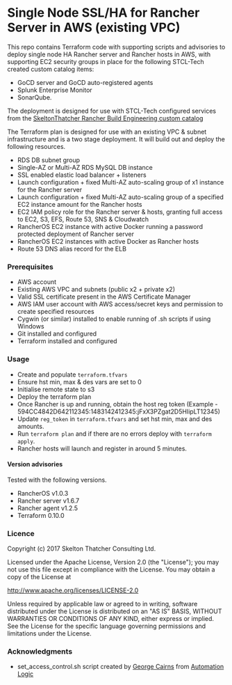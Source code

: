 # Single Node SSL/HA for Rancher Server in AWS (existing VPC)

This repo contains Terraform code with supporting scripts and advisories to deploy single node HA Rancher server and Rancher hosts in AWS, with supporting EC2 security groups in place for the following STCL-Tech created custom catalog items:

* GoCD server and GoCD auto-registered agents
* Splunk Enterprise Monitor
* SonarQube.

The deployment is designed for use with STCL-Tech configured services from the [SkeltonThatcher Rancher Build Engineering custom catalog ](https://github.com/SkeltonThatcher/rancher-buildeng-catalog)

The Terraform plan is designed for use with an existing VPC & subnet infrastructure and is a two stage deployment. It will build out and deploy the following resources.

* RDS DB subnet group
* Single-AZ or Multi-AZ RDS MySQL DB instance
* SSL enabled elastic load balancer + listeners
* Launch configuration + fixed Multi-AZ auto-scaling group of x1 instance for the Rancher server
* Launch configuration + fixed Multi-AZ auto-scaling group of a specified EC2 instance amount for the Rancher hosts
* EC2 IAM policy role for the Rancher server & hosts, granting full access to EC2, S3, EFS, Route 53, SNS & Cloudwatch
* RancherOS EC2 instance with active Docker running a password protected deployment of Rancher server
* RancherOS EC2 instances with active Docker as Rancher hosts
* Route 53 DNS alias record for the ELB

### Prerequisites

* AWS account
* Existing AWS VPC and subnets (public x2 + private x2)
* Valid SSL certificate present in the AWS Certificate Manager
* AWS IAM user account with AWS access/secret keys and permission to create specified resources
* Cygwin (or similar) installed to enable running of .sh scripts if using Windows
* Git installed and configured
* Terraform installed and configured

### Usage

* Create and populate `terraform.tfvars`
* Ensure hst min, max & des vars are set to 0
* Initialise remote state to s3
* Deploy the terraform plan
* Once Rancher is up and running, obtain the host reg token (Example -  594CC4842D642112345:1483142412345:jFxX3PZgat2D5HIipLT12345)
* Update `reg_token` in `terraform.tfvars` and set hst min, max and des amounts.
* Run `terraform plan` and if there are no errors deploy with `terraform apply`.
* Rancher hosts will launch and register in around 5 minutes.

#### Version advisories
Tested with the following versions.

* RancherOS v1.0.3
* Rancher server v1.6.7
* Rancher agent v1.2.5
* Terraform 0.10.0

### Licence

Copyright (c) 2017 Skelton Thatcher Consulting Ltd.

Licensed under the Apache License, Version 2.0 (the "License"); you may not use this file except in compliance with the License. You may obtain a copy of the License at

http://www.apache.org/licenses/LICENSE-2.0

Unless required by applicable law or agreed to in writing, software distributed under the License is distributed on an "AS IS" BASIS, WITHOUT WARRANTIES OR CONDITIONS OF ANY KIND, either express or implied. See the License for the specific language governing permissions and limitations under the License.

### Acknowledgments

* set_access_control.sh script created by [George Cairns](https://www.linkedin.com/in/george-cairns-9624b621/) from [Automation Logic](http://www.automationlogic.com/)
